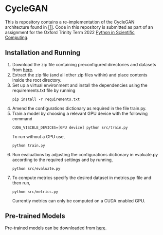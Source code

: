 # CycleGAN

This is repository contains a re-implementation of the CycleGAN architecture found in [[1]](https://arxiv.org/abs/1703.10593). 
Code in this repository is submitted as part of an assignment for the Oxford Trinity Term 2022 
[Python in Scientific Computing](https://courses.maths.ox.ac.uk/course/view.php?id=252).

## Installation and Running
1. Download the zip file containing preconfigured directories and datasets from [here](https://drive.google.com/file/d/1OUuYDjaqEvZPP6Jrnc8IIpTjwyCY_zfE/view?usp=sharing). 
2. Extract the zip file (and all other zip files within) and place contents inside the root directory.
3. Set up a virtual environment and install the dependencies using the requirements.txt file by running
    ```
    pip install -r requirements.txt
    ```
4. Amend the configurations dictionary as required in the file train.py.   
5. Train a model by choosing a relevant GPU device with the following command
    ```
    CUDA_VISIBLE_DEVICES=[GPU device] python src/train.py
    ```
   To run without a GPU use,
    ```
    python train.py
    ```
6. Run evaluations by adjusting the configurations dictionary in evaluate.py according to the 
required settings and by running,
    ```
    python src/evaluate.py
    ```
7. To compute metrics specify the desired dataset in metrics.py file and then run,
    ```
    python src/metrics.py
    ```
   Currently metrics can only be computed on a CUDA enabled GPU.

## Pre-trained Models
Pre-trained models can be downloaded from [here](https://drive.google.com/drive/folders/1zsF6Yqa-m-sAeeenH5wU4TfsmKwa5qk_?usp=sharing).
